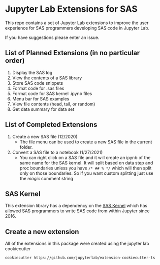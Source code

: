 # Jupyter Lab Extensions for SAS

This repo contains a set of Jupyter Lab extensions to improve the user experience for SAS programmers developing SAS code in Jupyter Lab.

If you have suggestions please enter an issue.

## List of Planned Extensions (in no particular order)

1. Display the SAS log
1. View the contents of a SAS library
1. Store SAS code snippets
1. Format code for .sas files
1. Format code for SAS kernel .ipynb files
1. Menu bar for SAS examples
1. View file contents (head, tail, or random)
1. Get data summary for data set

## List of Completed Extensions

1. Create a new SAS file (12/2020)
    * The file menu can be used to create a new SAS file in the current folder.
1. Convert a SAS file to a notebook (1/27/2021)
    * You can right click on a SAS file and it will create an ipynb of the same name for the SAS kernel. It will split based on data step and proc boundaries unless you have `/* ## % */` which will then split only on those boundaries. So if you want custom splitting just use the *magic* comment string

## SAS Kernel

This extension library has a dependency on the [SAS Kernel](https://github.com/sassoftware/sas_kernel) which has allowed SAS programmers to write SAS code from within Jupyter since 2016.

## Create a new extension

All of the extensions in this package were created using the jupyter lab cookiecutter

```bash
cookiecutter https://github.com/jupyterlab/extension-cookiecutter-ts
```
